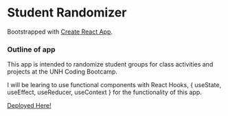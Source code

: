 # Student Randomizer

Bootstrapped with [Create React App](https://github.com/facebook/create-react-app).

### Outline of app

This app is intended to randomize student groups for class activities and projects at the UNH Coding Bootcamp.

I will be learing to use functional components with React Hooks, { useState, useEffect, useReducer, useContext } for the functionality of this app.

[Deployed Here!](https://rhoffman103.github.io/student-randomizer/)
